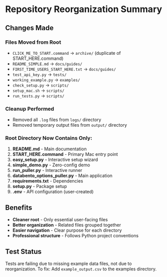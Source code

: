 # Repository Reorganization Summary

## Changes Made

### Files Moved from Root
- `CLICK_ME_TO_START.command` → `archive/` (duplicate of START_HERE.command)
- `README_SIMPLE.md` → `docs/guides/`
- `FIRST_TIME_USERS_START_HERE.txt` → `docs/guides/`
- `test_api_key.py` → `tests/`
- `working_example.py` → `examples/`
- `check_setup.py` → `scripts/`
- `setup_mac.sh` → `scripts/`
- `run_tests.py` → `scripts/`

### Cleanup Performed
- Removed all `.log` files from `logs/` directory
- Removed temporary output files from `output/` directory

### Root Directory Now Contains Only:
1. **README.md** - Main documentation
2. **START_HERE.command** - Primary Mac entry point
3. **easy_setup.py** - Interactive setup wizard
4. **simple_demo.py** - Zero-config demo
5. **run_puller.py** - Interactive runner
6. **databento_options_puller.py** - Main application
7. **requirements.txt** - Dependencies
8. **setup.py** - Package setup
9. **.env** - API configuration (user-created)

## Benefits
- **Cleaner root** - Only essential user-facing files
- **Better organization** - Related files grouped together
- **Easier navigation** - Clear purpose for each directory
- **Professional structure** - Follows Python project conventions

## Test Status
Tests are failing due to missing example data files, not due to reorganization.
To fix: Add `example_output.csv` to the examples directory.